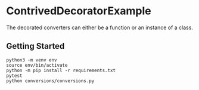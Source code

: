 # ContrivedDecoratorExample
The decorated converters can either be a function or an instance of a class.

## Getting Started
```commandline
python3 -m venv env
source env/bin/activate
python -m pip install -r requirements.txt
pytest
python conversions/conversions.py
```

